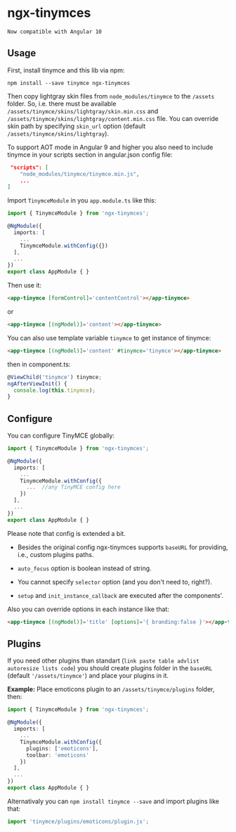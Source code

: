 # ngx-tinymces

`Now compatible with Angular 10`

## Usage

First, install tinymce and this lib via npm:
```
npm install --save tinymce ngx-tinymces
```

Then copy lightgray skin files from `node_modules/tinymce` to the `/assets` folder. So, i.e. there must be available `/assets/tinymce/skins/lightgray/skin.min.css` and `/assets/tinymce/skins/lightgray/content.min.css` file.
You can override skin path by specifying `skin_url` option (default `/assets/tinymce/skins/lightgray`).

To support AOT mode in Angular 9 and higher you also need to include tinymce in your scripts section in angular.json config file:
```json
 "scripts": [
    "node_modules/tinymce/tinymce.min.js",
    ...
]
```

Import `TinymceModule` in you `app.module.ts` like this:
```typescript
import { TinymceModule } from 'ngx-tinymces';

@NgModule({
  imports: [
    ...
    TinymceModule.withConfig({})
  ],
  ...
})
export class AppModule { }
```

Then use it:
```html
<app-tinymce [formControl]='contentControl'></app-tinymce>
```
or
```html
<app-tinymce [(ngModel)]='content'></app-tinymce>
```

You can also use template variable `tinymce` to get instance of tinymce:
```html
<app-tinymce [(ngModel)]='content' #tinymce='tinymce'></app-tinymce>
```
then in component.ts:
```typescript
@ViewChild('tinymce') tinymce;
ngAfterViewInit() {
  console.log(this.tinymce);
}
```

## Configure
You can configure TinyMCE globally:
```typescript
import { TinymceModule } from 'ngx-tinymces';

@NgModule({
  imports: [
    ...
    TinymceModule.withConfig({
      ...  //any TinyMCE config here
    })
  ],
  ...
})
export class AppModule { }
```
Please note that config is extended a bit.

- Besides the original config ngx-tinymces supports `baseURL` for providing, i.e., custom plugins paths.

- `auto_focus` option is boolean instead of string.
- You cannot specify `selector` option (and you don't need to, right?).
- `setup` and `init_instance_callback` are executed after the components'.

Also you can override options in each instance like that:
```html
<app-tinymce [(ngModel)]='title' [options]='{ branding:false }'></app-tinymce>
```

## Plugins
If you need other plugins than standart (`link paste table advlist autoresize lists code`) you should create plugins folder in the `baseURL` (default `'/assets/tinymce'`) and place your plugins in it.

**Example:** 
Place emoticons plugin to an `/assets/tinymce/plugins` folder, then:
```typescript
import { TinymceModule } from 'ngx-tinymces';

@NgModule({
  imports: [
    ...
    TinymceModule.withConfig({
      plugins: ['emoticons'],
      toolbar: 'emoticons'
    })
  ],
  ...
})
export class AppModule { }
```

Alternativaly you can `npm install tinymce --save` and import plugins like that:
```typescript
import 'tinymce/plugins/emoticons/plugin.js';
```
